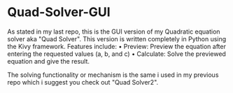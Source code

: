 # Quad-Solver-GUI

As stated in my last repo, this is the GUI version of my Quadratic equation solver aka "Quad Solver". This version is written completely in Python using the Kivy framework. Features include:
    • Preview: Preview the equation after entering the requested values (a, b, and c)
    • Calculate: Solve the previewed equation and give the result.

The solving functionality or mechanism is the same i used in my previous repo which i suggest you check out "Quad Solver2".
